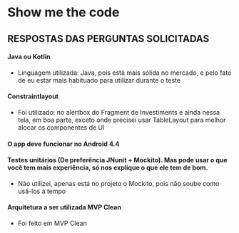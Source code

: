 # Show me the code

## RESPOSTAS DAS PERGUNTAS SOLICITADAS
#### Java ou Kotlin
* Linguagem utilizada: Java, pois está mais sólida no mercado, e pelo fato de eu estar mais habituado para utilizar durante o teste

#### Constraintlayout
* Foi utilizado: no alertbox do Fragment de Investiments e ainda nessa tela, em boa parte, exceto onde precisei usar TableLayout para melhor alocar os componentes de UI

#### O app deve funcionar no Android 4.4

#### Testes unitários (De preferência JNunit + Mockito). Mas pode usar o que você tem mais experiência, só nos explique o que ele tem de bom.
* Não utilizei, apenas está no projeto o Mockito, pois não soube como usá-los à tempo

#### Arquitetura a ser utilizada MVP Clean
* Foi feito em MVP Clean
